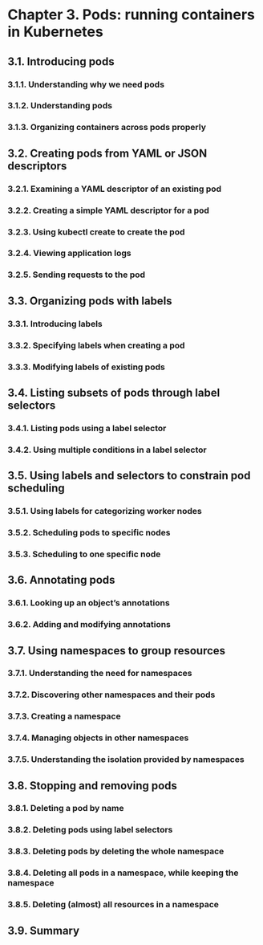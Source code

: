 # Chapter 3. Pods: running containers in Kubernetes

## 3.1. Introducing pods

### 3.1.1. Understanding why we need pods

### 3.1.2. Understanding pods

### 3.1.3. Organizing containers across pods properly

## 3.2. Creating pods from YAML or JSON descriptors

### 3.2.1. Examining a YAML descriptor of an existing pod

### 3.2.2. Creating a simple YAML descriptor for a pod

### 3.2.3. Using kubectl create to create the pod

### 3.2.4. Viewing application logs

### 3.2.5. Sending requests to the pod

## 3.3. Organizing pods with labels

### 3.3.1. Introducing labels

### 3.3.2. Specifying labels when creating a pod

### 3.3.3. Modifying labels of existing pods

## 3.4. Listing subsets of pods through label selectors

### 3.4.1. Listing pods using a label selector

### 3.4.2. Using multiple conditions in a label selector

## 3.5. Using labels and selectors to constrain pod scheduling

### 3.5.1. Using labels for categorizing worker nodes

### 3.5.2. Scheduling pods to specific nodes

### 3.5.3. Scheduling to one specific node

## 3.6. Annotating pods

### 3.6.1. Looking up an object’s annotations

### 3.6.2. Adding and modifying annotations

## 3.7. Using namespaces to group resources

### 3.7.1. Understanding the need for namespaces

### 3.7.2. Discovering other namespaces and their pods

### 3.7.3. Creating a namespace

### 3.7.4. Managing objects in other namespaces

### 3.7.5. Understanding the isolation provided by namespaces

## 3.8. Stopping and removing pods

### 3.8.1. Deleting a pod by name

### 3.8.2. Deleting pods using label selectors

### 3.8.3. Deleting pods by deleting the whole namespace

### 3.8.4. Deleting all pods in a namespace, while keeping the namespace

### 3.8.5. Deleting (almost) all resources in a namespace

## 3.9. Summary

